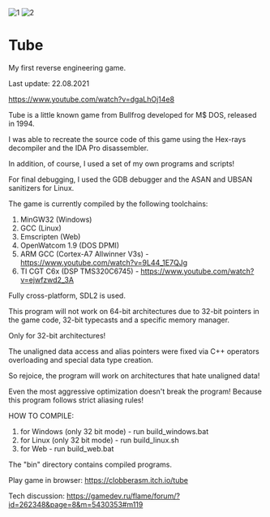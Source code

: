 ![1](https://user-images.githubusercontent.com/88702500/128820449-94b8fe0d-296d-4232-a6eb-2eba36968028.png)
![2](https://user-images.githubusercontent.com/88702500/128820980-07c0d238-edba-4681-8c02-4eb6ea317a98.png)

# Tube

My first reverse engineering game.

Last update: 22.08.2021

https://www.youtube.com/watch?v=dgaLhOj14e8

Tube is a little known game from Bullfrog developed for M$ DOS, released in 1994.

I was able to recreate the source code of this game using the Hex-rays decompiler and the IDA Pro disassembler.

In addition, of course, I used a set of my own programs and scripts!

For final debugging, I used the GDB debugger and the ASAN and UBSAN sanitizers for Linux.

The game is currently compiled by the following toolchains:

1. MinGW32 (Windows)
2. GCC (Linux)
3. Emscripten (Web)
4. OpenWatcom 1.9 (DOS DPMI)
5. ARM GCC (Cortex-A7 Allwinner V3s) - https://www.youtube.com/watch?v=9L44_1E7QJg
6. TI CGT C6x (DSP TMS320C6745) - https://www.youtube.com/watch?v=ejwfzwd2_3A

Fully cross-platform, SDL2 is used.

This program will not work on 64-bit architectures due to 32-bit pointers in the game code, 32-bit typecasts and a specific memory manager.

Only for 32-bit architectures!

The unaligned data access and alias pointers were fixed via C++ operators overloading and special data type creation.

So rejoice, the program will work on architectures that hate unaligned data!

Even the most aggressive optimization doesn't break the program! Because this program follows strict aliasing rules!

HOW TO COMPILE:

1. for Windows (only 32 bit mode) - run build_windows.bat
2. for Linux (only 32 bit mode) - run build_linux.sh
3. for Web - run build_web.bat

The "bin" directory contains compiled programs.

Play game in browser: https://clobberasm.itch.io/tube

Tech discussion: https://gamedev.ru/flame/forum/?id=262348&page=8&m=5430353#m119
